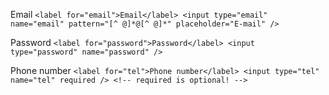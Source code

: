 Email
`<label for="email">Email</label>
<input type="email" name="email" pattern="[^ @]*@[^ @]*" placeholder="E-mail" />`

Password
`<label for="password">Password</label>
<input type="password" name="password" />`

Phone number
`<label for="tel">Phone number</label>
<input type="tel" name="tel" required /> <!-- required is optional! -->`
